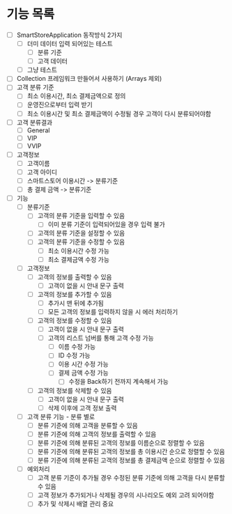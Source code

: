 # 기능 목록
- [ ] SmartStoreApplication 동작방식 2가지
  - [ ] 더미 데이터 입력 되어있는 테스트
    - [ ] 분류 기준
    - [ ] 고객 데이터
  - [ ] 그냥 테스트
- [ ] Collection 프레임워크 만들어서 사용하기 (Arrays 제외)
- [ ] 고객 분류 기준
  - [ ] 최소 이용시간, 최소 결제금액으로 정의
  - [ ] 운영진으로부터 입력 받기
  - [ ] 최소 이용시간 및 최소 결제금액이 수정될 경우 고객이 다시 분류되어야함
- [ ] 고객 분류결과
    - [ ] General
    - [ ] VIP
    - [ ] VVIP
- [ ] 고객정보
  - [ ] 고객이름
  - [ ] 고객 아이디
  - [ ] 스마트스토어 이용시간 -> 분류기준
  - [ ] 총 결제 금액 -> 분류기준
- [ ] 기능
  - [ ] 분류기준
    - [ ] 고객의 분류 기준을 입력할 수 있음
      - [ ] 이미 분류 기준이 입력되어있을 경우 입력 불가
    - [ ] 고객의 분류 기준을 설정할 수 있음
    - [ ] 고객의 분류 기준을 수정할 수 있음
      - [ ] 최소 이용시간 수정 가능
      - [ ] 최소 결제금액 수정 가능
  - [ ] 고객정보
    - [ ] 고객의 정보를 출력할 수 있음
      - [ ] 고객이 없을 시 안내 문구 출력
    - [ ] 고객의 정보를 추가할 수 있음
      - [ ] 추가시 맨 뒤에 추가됨
      - [ ] 모든 고객의 정보를 입력하지 않을 시 에러 처리하기
    - [ ] 고객의 정보를 수정할 수 있음
      - [ ] 고객이 없을 시 안내 문구 출력
      - [ ] 고객의 리스트 넘버를 통해 고객 수정 가능
        - [ ] 이름 수정 가능
        - [ ] ID 수정 가능
        - [ ] 이용 시간 수정 가능
        - [ ] 결제 금액 수정 가능
          - [ ] 수정을 Back하기 전까지 계속해서 가능
    - [ ] 고객의 정보를 삭제할 수 있음
      - [ ] 고객이 없을 시 안내 문구 출력
      - [ ] 삭제 이후에 고객 정보 출력
  - [ ] 고객 분류 기능 - 분류 별로
    - [ ] 분류 기준에 의해 고객을 분류할 수 있음
    - [ ] 분류 기준에 의해 고객의 정보를 출력할 수 있음
    - [ ] 분류 기준에 의해 분류된 고객의 정보를 이름순으로 정렬할 수 있음
    - [ ] 분류 기준에 의해 분류된 고객의 정보를 총 이용시간 순으로 정렬할 수 있음
    - [ ] 분류 기준에 의해 분류된 고객의 정보를 총 결제금액 순으로 정렬할 수 있음
  - [ ] 예외처리
    - [ ] 고객 분류 기준이 추가될 경우 수정된 분류 기준에 의해 고객을 다시 분류할 수 있음
    - [ ] 고객 정보가 추가되거나 삭제될 경우의 시나리오도 예외 고려 되어야함
    - [ ] 추가 및 삭제시 배열 관리 중요